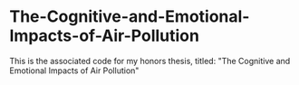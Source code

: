 # The-Cognitive-and-Emotional-Impacts-of-Air-Pollution
This is the associated code for my honors thesis, titled: "The Cognitive and Emotional Impacts of Air Pollution"
